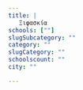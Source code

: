 ```yaml
---
title: |
   Ξιφασκία
schools: [""]
slugSubcategory: ""
category: ""
slugCategory: ""
schoolscount: ""
city: ""

---
```


